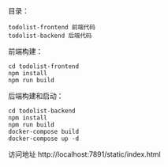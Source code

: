 目录：
```
todolist-frontend 前端代码
todolist-backend 后端代码
```

前端构建：
```
cd todolist-frontend
npm install
npm run build
```

后端构建和启动：
```
cd todolist-backend
npm install
npm run build
docker-compose build
docker-compose up -d
```

访问地址 http://localhost:7891/static/index.html

